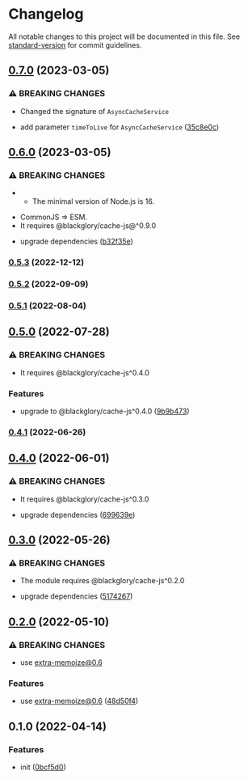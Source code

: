 # Changelog

All notable changes to this project will be documented in this file. See [standard-version](https://github.com/conventional-changelog/standard-version) for commit guidelines.

## [0.7.0](https://github.com/extra-memoize/blackglory-cache-service/compare/v0.6.0...v0.7.0) (2023-03-05)


### ⚠ BREAKING CHANGES

* Changed the signature of `AsyncCacheService`

* add parameter `timeToLive` for `AsyncCacheService` ([35c8e0c](https://github.com/extra-memoize/blackglory-cache-service/commit/35c8e0c4f908d7ed6960c46680531db19aabac85))

## [0.6.0](https://github.com/extra-memoize/blackglory-cache-service/compare/v0.5.3...v0.6.0) (2023-03-05)


### ⚠ BREAKING CHANGES

* - The minimal version of Node.js is 16.
- CommonJS => ESM.
- It requires @blackglory/cache-js@^0.9.0

* upgrade dependencies ([b32f35e](https://github.com/extra-memoize/blackglory-cache-service/commit/b32f35ef61407d879fd29ab383c425acc6cefce1))

### [0.5.3](https://github.com/extra-memoize/blackglory-cache-service/compare/v0.5.2...v0.5.3) (2022-12-12)

### [0.5.2](https://github.com/extra-memoize/blackglory-cache-service/compare/v0.5.1...v0.5.2) (2022-09-09)

### [0.5.1](https://github.com/extra-memoize/blackglory-cache-service/compare/v0.5.0...v0.5.1) (2022-08-04)

## [0.5.0](https://github.com/extra-memoize/blackglory-cache-service/compare/v0.4.1...v0.5.0) (2022-07-28)


### ⚠ BREAKING CHANGES

* It requires @blackglory/cache-js^0.4.0

### Features

* upgrade to @blackglory/cache-js^0.4.0 ([9b9b473](https://github.com/extra-memoize/blackglory-cache-service/commit/9b9b473dbd200a002ab1e302f0af34f7a5e7fa28))

### [0.4.1](https://github.com/extra-memoize/blackglory-cache-service/compare/v0.4.0...v0.4.1) (2022-06-26)

## [0.4.0](https://github.com/extra-memoize/blackglory-cache-service/compare/v0.3.0...v0.4.0) (2022-06-01)


### ⚠ BREAKING CHANGES

* It requires @blackglory/cache-js^0.3.0

* upgrade dependencies ([699639e](https://github.com/extra-memoize/blackglory-cache-service/commit/699639ebd947d77ee093d889be6eafff4a90c48e))

## [0.3.0](https://github.com/extra-memoize/blackglory-cache-service/compare/v0.2.0...v0.3.0) (2022-05-26)


### ⚠ BREAKING CHANGES

* The module requires @blackglory/cache-js^0.2.0

* upgrade dependencies ([5174267](https://github.com/extra-memoize/blackglory-cache-service/commit/5174267e2163714e39ed3f493c2bfca1345e4e8b))

## [0.2.0](https://github.com/extra-memoize/blackglory-cache-service/compare/v0.1.0...v0.2.0) (2022-05-10)


### ⚠ BREAKING CHANGES

* use extra-memoize@0.6

### Features

* use extra-memoize@0.6 ([48d50f4](https://github.com/extra-memoize/blackglory-cache-service/commit/48d50f44c990e4dfcb8f4729635ca83a92cf7c90))

## 0.1.0 (2022-04-14)


### Features

* init ([0bcf5d0](https://github.com/extra-memoize/blackglory-cache-service/commit/0bcf5d0b833b629611ac445337716a365199e37c))
